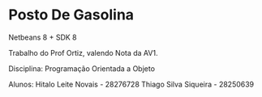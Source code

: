 # Posto De Gasolina
Netbeans 8 + SDK 8

Trabalho do Prof Ortiz, valendo Nota da AV1.

Disciplina: Programação Orientada a Objeto

Alunos:
Hitalo Leite Novais - 28276728
Thiago Silva Siqueira - 28250639

